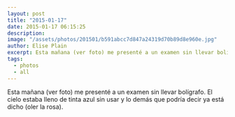 ```yaml
---
layout: post
title: "2015-01-17"
date: 2015-01-17 06:15:25
description: 
image: "/assets/photos/201501/b591abcc7d847a24319d70b89d8e960e.jpg"
author: Elise Plain
excerpt: Esta mañana (ver foto) me presenté a un examen sin llevar bolígrafo. El cielo estaba lleno de tinta azul sin usar y lo demás que podría decir ya está dicho (oler la rosa).
tags: 
  - photos
  - all
---
```


Esta mañana (ver foto) me presenté a un examen sin llevar bolígrafo. El cielo estaba lleno de tinta azul sin usar y lo demás que podría decir ya está dicho (oler la rosa).
<p></p>
